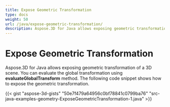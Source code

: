 ```yaml
---
title: Expose Geometric Transformation
type: docs
weight: 50
url: /java/expose-geometric-transformation/
description: Aspose.3D for Java allows exposing geometric transformation of a 3D scene. You can evaluate the global transformation using evaluateGlobalTransform method.
---
```


# **Expose Geometric Transformation**
Aspose.3D for Java allows exposing geometric transformation of a 3D scene. You can evaluate the global transformation using **evaluateGlobalTransform** method. The following code snippet shows how to expose the geometric transformation.

{{< gist "aspose-3d-gists" "50e7f479a64956c0bf78841c0799ba76" "src-java-examples-geometry-ExposeGeometricTransformation-1.java" >}}
